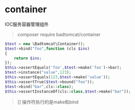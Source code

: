 # container
IOC服务容器管理组件

> composer require badtomcat/container

```php
$test = new \Badtomcat\Container();
$test->bind("foo",function (cls $ins)
{
    return $ins;
});
$this->assertEquals('foo',$test->make('foo')->bar);
$test->instance("value",123);
$this->assertEquals(123,$test->make('value'));
$this->assertTrue($test->bound("foo"));
$test->bind("bar",cls::class);
$this->assertInstanceOf(cls::class,$test->make("bar"));
```
> [] 操作符执行的是make和bind